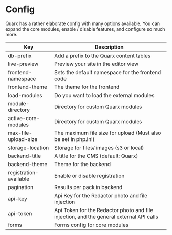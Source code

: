 # Config

Quarx has a rather elaborate config with many options available. You can expand the core modules, enable / disable features, and configure so much more.

| Key | Description |
| ------ | ----- |
| db-prefix | Add a prefix to the Quarx content tables |
| live-preview | Preview your site in the editor view |
| frontend-namespace | Sets the default namespace for the frontend code |
| frontend-theme | The theme for the frontend |
| load-modules | Do you want to load the external modules |
| module-directory | Directory for custom Quarx modules |
| active-core-modules | Directory for custom Quarx modules |
| max-file-upload-size | The maximum file size for upload (Must also be set in php.ini) |
| storage-location | Storage for files/ images (s3 or local) |
| backend-title | A title for the CMS (default: Quarx) |
| backend-theme | Theme for the backend |
| registration-available | Enable or disable registration |
| pagination | Results per pack in backend |
| api-key | Api Key for the Redactor photo and file injection |
| api-token | Api Token for the Redactor photo and file injection, and the general external API calls |
| forms | Forms config for core modules |
